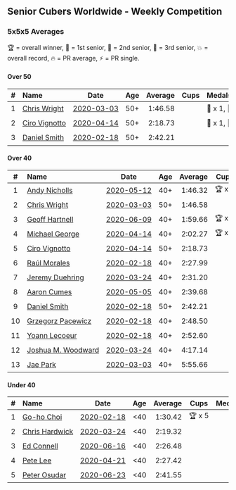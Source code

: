 ## Senior Cubers Worldwide - Weekly Competition
### 5x5x5 Averages

🏆 = overall winner, 🥇 = 1st senior, 🥈 = 2nd senior, 🥉 = 3rd senior, 💥 = overall record, 🔥 = PR average, ⚡ = PR single.

#### Over 50

| # | Name | Date | Age | Average | Cups | Medals | Achievements | Video |
| :--: | :-- | :--: | :--: | --: | :--: | :-- | :-- | :-- |
| 1 | [<span style="white-space: nowrap">Chris Wright</span>](../../persons/chris_wright/555.md) | [<span style="white-space: nowrap">2020-03-03</span>](2020-03-03.md) | 50+ | 1:46.58 |  | <span style="white-space: nowrap">🥇 x 1, 🥈 x 1</span> | <span style="white-space: nowrap">💥 x 2, 🔥 x 1, ⚡ x 2</span> | [Link](https://www.facebook.com/events/2637344919882558/permalink/2639952702955113/) |
| 2 | [<span style="white-space: nowrap">Ciro Vignotto</span>](../../persons/ciro_vignotto/555.md) | [<span style="white-space: nowrap">2020-04-14</span>](2020-04-14.md) | 50+ | 2:18.73 |  | <span style="white-space: nowrap">🥈 x 1, 🥉 x 2</span> | <span style="white-space: nowrap">🔥 x 2, ⚡ x 3</span> | [Link](https://www.facebook.com/events/1400953806773430/permalink/1402097503325727/) |
| 3 | [<span style="white-space: nowrap">Daniel Smith</span>](../../persons/daniel_smith/555.md) | [<span style="white-space: nowrap">2020-02-18</span>](2020-02-18.md) | 50+ | 2:42.21 |  |  | <span style="white-space: nowrap">💥 x 1, 🔥 x 1, ⚡ x 1</span> | [Link](https://www.facebook.com/events/538921670053895/permalink/539390146673714/) |

#### Over 40

| # | Name | Date | Age | Average | Cups | Medals | Achievements | Video |
| :--: | :-- | :--: | :--: | --: | :--: | :-- | :-- | :-- |
| 1 | [<span style="white-space: nowrap">Andy Nicholls</span>](../../persons/andy_nicholls/555.md) | [<span style="white-space: nowrap">2020-05-12</span>](2020-05-12.md) | 40+ | 1:46.32 | <span style="white-space: nowrap">🏆 x 7</span> | <span style="white-space: nowrap">🥇 x 9, 🥈 x 2</span> | <span style="white-space: nowrap">💥 x 3, 🔥 x 2, ⚡ x 3</span> | [Link](https://www.facebook.com/events/276138643524223/permalink/276779116793509/) |
| 2 | [<span style="white-space: nowrap">Chris Wright</span>](../../persons/chris_wright/555.md) | [<span style="white-space: nowrap">2020-03-03</span>](2020-03-03.md) | 50+ | 1:46.58 |  | <span style="white-space: nowrap">🥇 x 1, 🥈 x 1</span> | <span style="white-space: nowrap">💥 x 2, 🔥 x 1, ⚡ x 2</span> | [Link](https://www.facebook.com/events/2637344919882558/permalink/2639952702955113/) |
| 3 | [<span style="white-space: nowrap">Geoff Hartnell</span>](../../persons/geoff_hartnell/555.md) | [<span style="white-space: nowrap">2020-06-09</span>](2020-06-09.md) | 40+ | 1:59.66 | <span style="white-space: nowrap">🏆 x 1</span> | <span style="white-space: nowrap">🥇 x 2, 🥈 x 8, 🥉 x 3</span> | <span style="white-space: nowrap">🔥 x 5, ⚡ x 4</span> | [Link](https://www.facebook.com/events/1130228284009045/permalink/1131991020499438/) |
| 4 | [<span style="white-space: nowrap">Michael George</span>](../../persons/michael_george/555.md) | [<span style="white-space: nowrap">2020-04-14</span>](2020-04-14.md) | 40+ | 2:02.27 | <span style="white-space: nowrap">🏆 x 1</span> | <span style="white-space: nowrap">🥇 x 2, 🥈 x 2, 🥉 x 7</span> | <span style="white-space: nowrap">🔥 x 3, ⚡ x 2</span> | [Link](https://www.facebook.com/events/1400953806773430/permalink/1402162106652600/) |
| 5 | [<span style="white-space: nowrap">Ciro Vignotto</span>](../../persons/ciro_vignotto/555.md) | [<span style="white-space: nowrap">2020-04-14</span>](2020-04-14.md) | 50+ | 2:18.73 |  | <span style="white-space: nowrap">🥈 x 1, 🥉 x 2</span> | <span style="white-space: nowrap">🔥 x 2, ⚡ x 3</span> | [Link](https://www.facebook.com/events/1400953806773430/permalink/1402097503325727/) |
| 6 | [<span style="white-space: nowrap">Raúl Morales</span>](../../persons/raul_morales/555.md) | [<span style="white-space: nowrap">2020-02-18</span>](2020-02-18.md) | 40+ | 2:27.99 |  |  | <span style="white-space: nowrap">🔥 x 1, ⚡ x 1</span> | |
| 7 | [<span style="white-space: nowrap">Jeremy Duehring</span>](../../persons/jeremy_duehring/555.md) | [<span style="white-space: nowrap">2020-03-24</span>](2020-03-24.md) | 40+ | 2:31.20 |  |  | <span style="white-space: nowrap">🔥 x 1, ⚡ x 1</span> | [Link](https://www.facebook.com/events/5078365835514885/permalink/5082560948428707/) |
| 8 | [<span style="white-space: nowrap">Aaron Cumes</span>](../../persons/aaron_cumes/555.md) | [<span style="white-space: nowrap">2020-05-05</span>](2020-05-05.md) | 40+ | 2:39.68 |  | <span style="white-space: nowrap">🥉 x 2</span> | <span style="white-space: nowrap">🔥 x 3, ⚡ x 2</span> | [Link](https://www.facebook.com/events/557526585195168/permalink/558964438384716/) |
| 9 | [<span style="white-space: nowrap">Daniel Smith</span>](../../persons/daniel_smith/555.md) | [<span style="white-space: nowrap">2020-02-18</span>](2020-02-18.md) | 50+ | 2:42.21 |  |  | <span style="white-space: nowrap">💥 x 1, 🔥 x 1, ⚡ x 1</span> | [Link](https://www.facebook.com/events/538921670053895/permalink/539390146673714/) |
| 10 | [<span style="white-space: nowrap">Grzegorz Pacewicz</span>](../../persons/grzegorz_pacewicz/555.md) | [<span style="white-space: nowrap">2020-02-18</span>](2020-02-18.md) | 40+ | 2:48.50 |  |  | <span style="white-space: nowrap">🔥 x 1, ⚡ x 1</span> | |
| 11 | [<span style="white-space: nowrap">Yoann Lecoeur</span>](../../persons/yoann_lecoeur/555.md) | [<span style="white-space: nowrap">2020-02-18</span>](2020-02-18.md) | 40+ | 2:52.60 |  |  | <span style="white-space: nowrap">🔥 x 1, ⚡ x 1</span> | [Link](https://www.facebook.com/events/538921670053895/permalink/541223923157003/) |
| 12 | [<span style="white-space: nowrap">Joshua M. Woodward</span>](../../persons/joshua_m_woodward/555.md) | [<span style="white-space: nowrap">2020-03-24</span>](2020-03-24.md) | 40+ | 4:17.14 |  |  | <span style="white-space: nowrap">🔥 x 1, ⚡ x 1</span> | [Link](https://www.facebook.com/events/5078365835514885/permalink/5101597413191727/) |
| 13 | [<span style="white-space: nowrap">Jae Park</span>](../../persons/jae_park/555.md) | [<span style="white-space: nowrap">2020-03-03</span>](2020-03-03.md) | 40+ | 5:55.66 |  |  | <span style="white-space: nowrap">🔥 x 1, ⚡ x 3</span> | [Link](https://www.facebook.com/events/2637344919882558/permalink/2637707586512958/) |

#### Under 40

| # | Name | Date | Age | Average | Cups | Medals | Achievements | Video |
| :--: | :-- | :--: | :--: | --: | :--: | :-- | :-- | :-- |
| 1 | [<span style="white-space: nowrap">Go-ho Choi</span>](../../persons/go_ho_choi/555.md) | [<span style="white-space: nowrap">2020-02-18</span>](2020-02-18.md) | <40 | 1:30.42 | <span style="white-space: nowrap">🏆 x 5</span> |  | <span style="white-space: nowrap">💥 x 3, 🔥 x 1, ⚡ x 3</span> | [Link](https://www.facebook.com/events/538921670053895/permalink/539081640037898/) |
| 2 | [<span style="white-space: nowrap">Chris Hardwick</span>](../../persons/chris_hardwick/555.md) | [<span style="white-space: nowrap">2020-03-24</span>](2020-03-24.md) | <40 | 2:19.32 |  |  | <span style="white-space: nowrap">🔥 x 1, ⚡ x 1</span> | [Link](https://www.facebook.com/events/5078365835514885/permalink/5107384065946395/) |
| 3 | [<span style="white-space: nowrap">Ed Connell</span>](../../persons/ed_connell/555.md) | [<span style="white-space: nowrap">2020-06-16</span>](2020-06-16.md) | <40 | 2:26.48 |  |  | <span style="white-space: nowrap">🔥 x 2, ⚡ x 2</span> | [Link](https://www.facebook.com/events/256188575607890/permalink/258981835328564/) |
| 4 | [<span style="white-space: nowrap">Pete Lee</span>](../../persons/pete_lee/555.md) | [<span style="white-space: nowrap">2020-04-21</span>](2020-04-21.md) | <40 | 2:27.42 |  |  | <span style="white-space: nowrap">🔥 x 5, ⚡ x 4</span> | [Link](https://www.facebook.com/events/538096063773916/permalink/539805363602986/) |
| 5 | [<span style="white-space: nowrap">Peter Osudar</span>](../../persons/peter_osudar/555.md) | [<span style="white-space: nowrap">2020-06-23</span>](2020-06-23.md) | <40 | 2:41.55 |  |  | <span style="white-space: nowrap">🔥 x 1, ⚡ x 1</span> | [Link](https://www.facebook.com/events/268636114456043/permalink/276010010385320/) |


<!-- Global site tag (gtag.js) - Google Analytics -->
<script async src="https://www.googletagmanager.com/gtag/js?id=UA-86348435-3"></script>
<script>window.dataLayer = window.dataLayer || []; function gtag() {dataLayer.push(arguments);} gtag('js', new Date()); gtag('config', 'UA-86348435-3');</script>
